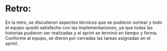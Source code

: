 # Retro:

En la retro, se discutieron aspectos técnicos que se pudieron sortear y todo el equipo quedó satisfecho con las implementaciones, ya que todas las historias pudieron ser realizadas y el sprint se terminó en tiempo y forma. Conforme al equipo, se dieron por cerradas las tareas asignadas en el sprint.
